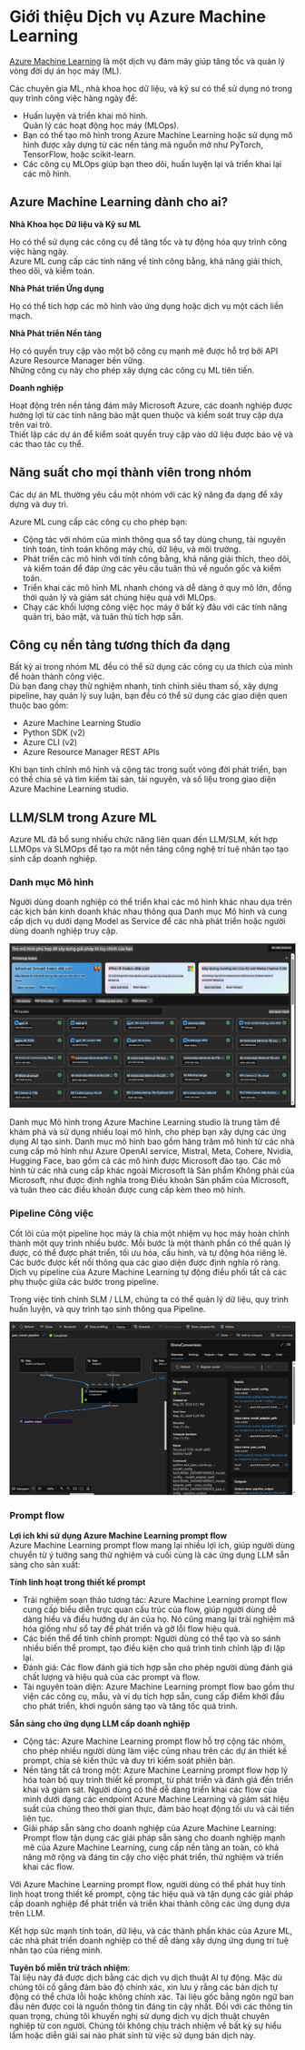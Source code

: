 # **Giới thiệu Dịch vụ Azure Machine Learning**

[Azure Machine Learning](https://ml.azure.com?WT.mc_id=aiml-138114-kinfeylo) là một dịch vụ đám mây giúp tăng tốc và quản lý vòng đời dự án học máy (ML).

Các chuyên gia ML, nhà khoa học dữ liệu, và kỹ sư có thể sử dụng nó trong quy trình công việc hàng ngày để:

- Huấn luyện và triển khai mô hình.  
Quản lý các hoạt động học máy (MLOps).  
- Bạn có thể tạo mô hình trong Azure Machine Learning hoặc sử dụng mô hình được xây dựng từ các nền tảng mã nguồn mở như PyTorch, TensorFlow, hoặc scikit-learn.  
- Các công cụ MLOps giúp bạn theo dõi, huấn luyện lại và triển khai lại các mô hình.

## Azure Machine Learning dành cho ai?

**Nhà Khoa học Dữ liệu và Kỹ sư ML**

Họ có thể sử dụng các công cụ để tăng tốc và tự động hóa quy trình công việc hàng ngày.  
Azure ML cung cấp các tính năng về tính công bằng, khả năng giải thích, theo dõi, và kiểm toán.  

**Nhà Phát triển Ứng dụng**

Họ có thể tích hợp các mô hình vào ứng dụng hoặc dịch vụ một cách liền mạch.  

**Nhà Phát triển Nền tảng**

Họ có quyền truy cập vào một bộ công cụ mạnh mẽ được hỗ trợ bởi API Azure Resource Manager bền vững.  
Những công cụ này cho phép xây dựng các công cụ ML tiên tiến.  

**Doanh nghiệp**

Hoạt động trên nền tảng đám mây Microsoft Azure, các doanh nghiệp được hưởng lợi từ các tính năng bảo mật quen thuộc và kiểm soát truy cập dựa trên vai trò.  
Thiết lập các dự án để kiểm soát quyền truy cập vào dữ liệu được bảo vệ và các thao tác cụ thể.

## Năng suất cho mọi thành viên trong nhóm

Các dự án ML thường yêu cầu một nhóm với các kỹ năng đa dạng để xây dựng và duy trì.

Azure ML cung cấp các công cụ cho phép bạn:  
- Cộng tác với nhóm của mình thông qua sổ tay dùng chung, tài nguyên tính toán, tính toán không máy chủ, dữ liệu, và môi trường.  
- Phát triển các mô hình với tính công bằng, khả năng giải thích, theo dõi, và kiểm toán để đáp ứng các yêu cầu tuân thủ về nguồn gốc và kiểm toán.  
- Triển khai các mô hình ML nhanh chóng và dễ dàng ở quy mô lớn, đồng thời quản lý và giám sát chúng hiệu quả với MLOps.  
- Chạy các khối lượng công việc học máy ở bất kỳ đâu với các tính năng quản trị, bảo mật, và tuân thủ tích hợp sẵn.  

## Công cụ nền tảng tương thích đa dạng

Bất kỳ ai trong nhóm ML đều có thể sử dụng các công cụ ưa thích của mình để hoàn thành công việc.  
Dù bạn đang chạy thử nghiệm nhanh, tinh chỉnh siêu tham số, xây dựng pipeline, hay quản lý suy luận, bạn đều có thể sử dụng các giao diện quen thuộc bao gồm:  
- Azure Machine Learning Studio  
- Python SDK (v2)  
- Azure CLI (v2)  
- Azure Resource Manager REST APIs  

Khi bạn tinh chỉnh mô hình và cộng tác trong suốt vòng đời phát triển, bạn có thể chia sẻ và tìm kiếm tài sản, tài nguyên, và số liệu trong giao diện Azure Machine Learning studio.

## **LLM/SLM trong Azure ML**

Azure ML đã bổ sung nhiều chức năng liên quan đến LLM/SLM, kết hợp LLMOps và SLMOps để tạo ra một nền tảng công nghệ trí tuệ nhân tạo tạo sinh cấp doanh nghiệp.

### **Danh mục Mô hình**

Người dùng doanh nghiệp có thể triển khai các mô hình khác nhau dựa trên các kịch bản kinh doanh khác nhau thông qua Danh mục Mô hình và cung cấp dịch vụ dưới dạng Model as Service để các nhà phát triển hoặc người dùng doanh nghiệp truy cập.

![models](../../../../translated_images/models.2450411eac222e539ffb55785a8f550d01be1030bd8eb67c9c4f9ae4ca5d64be.vi.png)

Danh mục Mô hình trong Azure Machine Learning studio là trung tâm để khám phá và sử dụng nhiều loại mô hình, cho phép bạn xây dựng các ứng dụng AI tạo sinh. Danh mục mô hình bao gồm hàng trăm mô hình từ các nhà cung cấp mô hình như Azure OpenAI service, Mistral, Meta, Cohere, Nvidia, Hugging Face, bao gồm cả các mô hình được Microsoft đào tạo. Các mô hình từ các nhà cung cấp khác ngoài Microsoft là Sản phẩm Không phải của Microsoft, như được định nghĩa trong Điều khoản Sản phẩm của Microsoft, và tuân theo các điều khoản được cung cấp kèm theo mô hình.

### **Pipeline Công việc**

Cốt lõi của một pipeline học máy là chia một nhiệm vụ học máy hoàn chỉnh thành một quy trình nhiều bước. Mỗi bước là một thành phần có thể quản lý được, có thể được phát triển, tối ưu hóa, cấu hình, và tự động hóa riêng lẻ. Các bước được kết nối thông qua các giao diện được định nghĩa rõ ràng. Dịch vụ pipeline của Azure Machine Learning tự động điều phối tất cả các phụ thuộc giữa các bước trong pipeline.

Trong việc tinh chỉnh SLM / LLM, chúng ta có thể quản lý dữ liệu, quy trình huấn luyện, và quy trình tạo sinh thông qua Pipeline.

![finetuning](../../../../translated_images/finetuning.b52e4aa971dfd8d3c668db913a2b419380533bd3a920d227ec19c078b7b3f309.vi.png)

### **Prompt flow**

**Lợi ích khi sử dụng Azure Machine Learning prompt flow**  
Azure Machine Learning prompt flow mang lại nhiều lợi ích, giúp người dùng chuyển từ ý tưởng sang thử nghiệm và cuối cùng là các ứng dụng LLM sẵn sàng cho sản xuất:

**Tính linh hoạt trong thiết kế prompt**

- Trải nghiệm soạn thảo tương tác: Azure Machine Learning prompt flow cung cấp biểu diễn trực quan cấu trúc của flow, giúp người dùng dễ dàng hiểu và điều hướng dự án của họ. Nó cũng mang lại trải nghiệm mã hóa giống như sổ tay để phát triển và gỡ lỗi flow hiệu quả.  
- Các biến thể để tinh chỉnh prompt: Người dùng có thể tạo và so sánh nhiều biến thể prompt, tạo điều kiện cho quá trình tinh chỉnh lặp đi lặp lại.  
- Đánh giá: Các flow đánh giá tích hợp sẵn cho phép người dùng đánh giá chất lượng và hiệu quả của các prompt và flow.  
- Tài nguyên toàn diện: Azure Machine Learning prompt flow bao gồm thư viện các công cụ, mẫu, và ví dụ tích hợp sẵn, cung cấp điểm khởi đầu cho phát triển, khơi nguồn sáng tạo và tăng tốc quá trình.  

**Sẵn sàng cho ứng dụng LLM cấp doanh nghiệp**

- Cộng tác: Azure Machine Learning prompt flow hỗ trợ cộng tác nhóm, cho phép nhiều người dùng làm việc cùng nhau trên các dự án thiết kế prompt, chia sẻ kiến thức và duy trì kiểm soát phiên bản.  
- Nền tảng tất cả trong một: Azure Machine Learning prompt flow hợp lý hóa toàn bộ quy trình thiết kế prompt, từ phát triển và đánh giá đến triển khai và giám sát. Người dùng có thể dễ dàng triển khai các flow của mình dưới dạng các endpoint Azure Machine Learning và giám sát hiệu suất của chúng theo thời gian thực, đảm bảo hoạt động tối ưu và cải tiến liên tục.  
- Giải pháp sẵn sàng cho doanh nghiệp của Azure Machine Learning: Prompt flow tận dụng các giải pháp sẵn sàng cho doanh nghiệp mạnh mẽ của Azure Machine Learning, cung cấp nền tảng an toàn, có khả năng mở rộng và đáng tin cậy cho việc phát triển, thử nghiệm và triển khai các flow.

Với Azure Machine Learning prompt flow, người dùng có thể phát huy tính linh hoạt trong thiết kế prompt, cộng tác hiệu quả và tận dụng các giải pháp cấp doanh nghiệp để phát triển và triển khai thành công các ứng dụng dựa trên LLM.

Kết hợp sức mạnh tính toán, dữ liệu, và các thành phần khác của Azure ML, các nhà phát triển doanh nghiệp có thể dễ dàng xây dựng ứng dụng trí tuệ nhân tạo của riêng mình.  

**Tuyên bố miễn trừ trách nhiệm**:  
Tài liệu này đã được dịch bằng các dịch vụ dịch thuật AI tự động. Mặc dù chúng tôi cố gắng đảm bảo độ chính xác, xin lưu ý rằng các bản dịch tự động có thể chứa lỗi hoặc không chính xác. Tài liệu gốc bằng ngôn ngữ ban đầu nên được coi là nguồn thông tin đáng tin cậy nhất. Đối với các thông tin quan trọng, chúng tôi khuyến nghị sử dụng dịch vụ dịch thuật chuyên nghiệp từ con người. Chúng tôi không chịu trách nhiệm về bất kỳ sự hiểu lầm hoặc diễn giải sai nào phát sinh từ việc sử dụng bản dịch này.